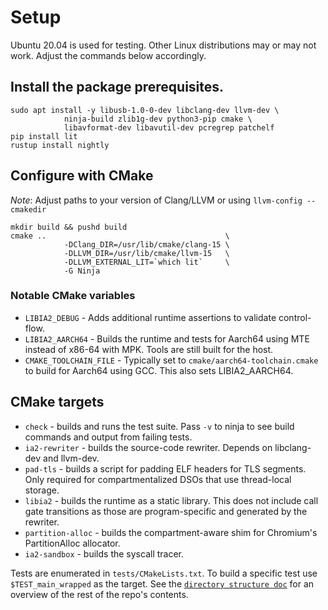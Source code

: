 # Setup

Ubuntu 20.04 is used for testing. Other Linux distributions may or may not work. Adjust the commands below accordingly.

## Install the package prerequisites.

```
sudo apt install -y libusb-1.0-0-dev libclang-dev llvm-dev \
            ninja-build zlib1g-dev python3-pip cmake \
            libavformat-dev libavutil-dev pcregrep patchelf
pip install lit
rustup install nightly
```

## Configure with CMake

*Note*: Adjust paths to your version of Clang/LLVM or using `llvm-config --cmakedir`

```
mkdir build && pushd build
cmake ..                                        \
            -DClang_DIR=/usr/lib/cmake/clang-15 \
            -DLLVM_DIR=/usr/lib/cmake/llvm-15   \
            -DLLVM_EXTERNAL_LIT=`which lit`     \
            -G Ninja
```

### Notable CMake variables

- `LIBIA2_DEBUG` - Adds additional runtime assertions to validate control-flow.
- `LIBIA2_AARCH64` - Builds the runtime and tests for Aarch64 using MTE instead of x86-64 with MPK. Tools are still built for the host.
- `CMAKE_TOOLCHAIN_FILE` - Typically set to `cmake/aarch64-toolchain.cmake` to build for Aarch64 using GCC. This also sets LIBIA2_AARCH64.

## CMake targets

- `check` - builds and runs the test suite. Pass `-v` to ninja to see build commands and output from failing tests.
- `ia2-rewriter` - builds the source-code rewriter. Depends on libclang-dev and llvm-dev.
- `pad-tls` - builds a script for padding ELF headers for TLS segments. Only required for compartmentalized DSOs that use thread-local storage.
- `libia2` - builds the runtime as a static library. This does not include call gate transitions as those are program-specific and generated by the rewriter. 
- `partition-alloc` - builds the compartment-aware shim for Chromium's PartitionAlloc allocator.
- `ia2-sandbox` - builds the syscall tracer.

Tests are enumerated in `tests/CMakeLists.txt`. To build a specific test use `$TEST_main_wrapped` as the target. See the [`directory structure doc`](docs/directory_structure.md) for an overview of the rest of the repo's contents.
